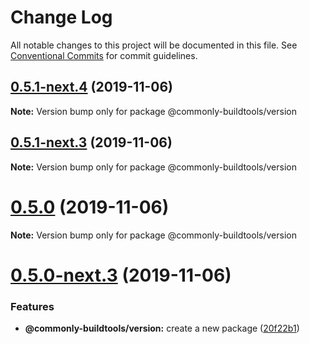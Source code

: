 # Change Log

All notable changes to this project will be documented in this file.
See [Conventional Commits](https://conventionalcommits.org) for commit guidelines.

## [0.5.1-next.4](https://github.com/commonlyjs/commonly-buildtools/compare/v0.5.1-next.3...v0.5.1-next.4) (2019-11-06)

**Note:** Version bump only for package @commonly-buildtools/version





## [0.5.1-next.3](https://github.com/commonlyjs/commonly-buildtools/compare/v0.5.1-next.2...v0.5.1-next.3) (2019-11-06)

**Note:** Version bump only for package @commonly-buildtools/version





# [0.5.0](https://github.com/commonlyjs/commonly-buildtools/compare/v0.5.0-next.3...v0.5.0) (2019-11-06)

**Note:** Version bump only for package @commonly-buildtools/version





# [0.5.0-next.3](https://github.com/commonlyjs/commonly-buildtools/compare/v0.5.0-next.2...v0.5.0-next.3) (2019-11-06)


### Features

* **@commonly-buildtools/version:** create a new package ([20f22b1](https://github.com/commonlyjs/commonly-buildtools/commit/20f22b1e2d881770185617e9f95cca574d45258d))
